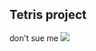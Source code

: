 ## Tetris project

don't sue me ![](https://media.tenor.com/1_BSBFzBf2sAAAAd/spongebob-sad-spongebob.gif)
